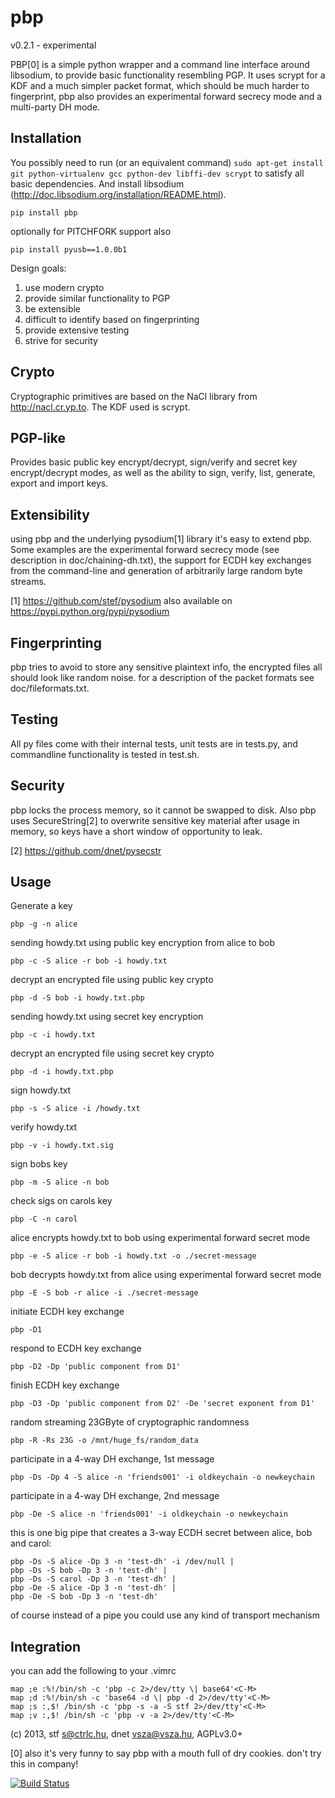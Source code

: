 # pbp

v0.2.1 - experimental

PBP[0] is a simple python wrapper and a command line interface around
libsodium, to provide basic functionality resembling PGP. It uses
scrypt for a KDF and a much simpler packet format, which should be
much harder to fingerprint, pbp also provides an experimental forward
secrecy mode and a multi-party DH mode.

## Installation

You possibly need to run (or an equivalent command) `sudo apt-get install git
python-virtualenv gcc python-dev libffi-dev scrypt` to satisfy all basic dependencies.
And install libsodium (http://doc.libsodium.org/installation/README.html).

    pip install pbp

optionally for PITCHFORK support also

    pip install pyusb==1.0.0b1

Design goals:

 1. use modern crypto
 2. provide similar functionality to PGP
 3. be extensible
 4. difficult to identify based on fingerprinting
 5. provide extensive testing
 6. strive for security

## Crypto

Cryptographic primitives are based on the NaCl library from
http://nacl.cr.yp.to. The KDF used is scrypt.

## PGP-like

Provides basic public key encrypt/decrypt, sign/verify and secret key
encrypt/decrypt modes, as well as the ability to sign, verify, list,
generate, export and import keys.

## Extensibility

using pbp and the underlying pysodium[1] library it's easy to extend
pbp.  Some examples are the experimental forward secrecy mode (see
description in doc/chaining-dh.txt), the support for ECDH key
exchanges from the command-line and generation of arbitrarily large
random byte streams.

[1] https://github.com/stef/pysodium also available on
    https://pypi.python.org/pypi/pysodium

## Fingerprinting

pbp tries to avoid to store any sensitive plaintext info, the
encrypted files all should look like random noise. for a description
of the packet formats see doc/fileformats.txt.

## Testing

All py files come with their internal tests, unit tests are in
tests.py, and commandline functionality is tested in test.sh.

## Security

pbp locks the process memory, so it cannot be swapped to disk. Also
pbp uses SecureString[2] to overwrite sensitive key material after
usage in memory, so keys have a short window of opportunity to leak.

[2] https://github.com/dnet/pysecstr

## Usage

Generate a key

    pbp -g -n alice

sending howdy.txt using public key encryption from alice to bob

    pbp -c -S alice -r bob -i howdy.txt

decrypt an encrypted file using public key crypto

    pbp -d -S bob -i howdy.txt.pbp

sending howdy.txt using secret key encryption

    pbp -c -i howdy.txt

decrypt an encrypted file using secret key crypto

    pbp -d -i howdy.txt.pbp

sign howdy.txt

    pbp -s -S alice -i /howdy.txt

verify howdy.txt

    pbp -v -i howdy.txt.sig

sign bobs key

    pbp -m -S alice -n bob

check sigs on carols key

    pbp -C -n carol

alice encrypts howdy.txt to bob using experimental forward secret mode

    pbp -e -S alice -r bob -i howdy.txt -o ./secret-message

bob decrypts howdy.txt from alice using experimental forward secret mode

    pbp -E -S bob -r alice -i ./secret-message

initiate ECDH key exchange

    pbp -D1

respond to ECDH key exchange

    pbp -D2 -Dp 'public component from D1'

finish ECDH key exchange

    pbp -D3 -Dp 'public component from D2' -De 'secret exponent from D1'

random streaming 23GByte of cryptographic randomness

    pbp -R -Rs 23G -o /mnt/huge_fs/random_data

participate in a 4-way DH exchange, 1st message

    pbp -Ds -Dp 4 -S alice -n 'friends001' -i oldkeychain -o newkeychain

participate in a 4-way DH exchange, 2nd message

    pbp -De -S alice -n 'friends001' -i oldkeychain -o newkeychain

this is one big pipe that creates a 3-way ECDH secret between alice, bob and carol:

    pbp -Ds -S alice -Dp 3 -n 'test-dh' -i /dev/null |
    pbp -Ds -S bob -Dp 3 -n 'test-dh' |
    pbp -Ds -S carol -Dp 3 -n 'test-dh' |
    pbp -De -S alice -Dp 3 -n 'test-dh' |
    pbp -De -S bob -Dp 3 -n 'test-dh'

of course instead of a pipe you could use any kind of transport mechanism

## Integration

you can add the following to your .vimrc

    map ;e :%!/bin/sh -c 'pbp -c 2>/dev/tty \| base64'<C-M>
    map ;d :%!/bin/sh -c 'base64 -d \| pbp -d 2>/dev/tty'<C-M>
    map ;s :,$! /bin/sh -c 'pbp -s -a -S stf 2>/dev/tty'<C-M>
    map ;v :,$! /bin/sh -c 'pbp -v -a 2>/dev/tty'<C-M>

(c) 2013, stf <s@ctrlc.hu>, dnet vsza@vsza.hu, AGPLv3.0+

[0] also it's very funny to say pbp with a mouth full of dry cookies.
don't try this in company!

[![Build Status](https://travis-ci.org/stef/pbp.svg?branch=master)](https://travis-ci.org/stef/pbp)
